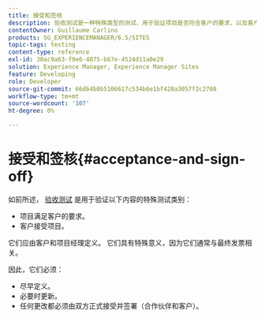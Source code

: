 ```yaml
---
title: 接受和签核
description: 验收测试是一种特殊类型的测试，用于验证项目是否符合客户的要求，以及客户是否接受项目
contentOwner: Guillaume Carlino
products: SG_EXPERIENCEMANAGER/6.5/SITES
topic-tags: testing
content-type: reference
exl-id: 30ac9a63-f9e6-4075-b67e-4524d11a0e29
solution: Experience Manager, Experience Manager Sites
feature: Developing
role: Developer
source-git-commit: 66db4b0b5106617c534b6e1bf428a3057f2c2708
workflow-type: tm+mt
source-wordcount: '107'
ht-degree: 0%

---
```


# 接受和签核{#acceptance-and-sign-off}

如前所述， [验收测试](/help/sites-developing/planning.md) 是用于验证以下内容的特殊测试类别：

* 项目满足客户的要求。
* 客户接受项目。

它们应由客户和项目经理定义。 它们具有特殊意义，因为它们通常与最终发票相关。

因此，它们必须：

* 尽早定义。
* 必要时更新。
* 任何更改都必须由双方正式接受并签署（合作伙伴和客户）。
